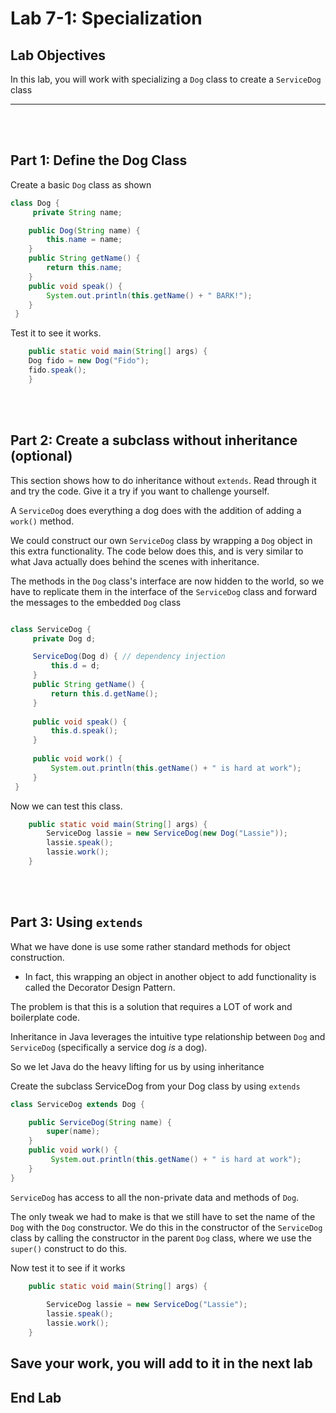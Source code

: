 # Lab 7-1: Specialization 



## Lab Objectives

In this lab, you will work with specializing a `Dog` class to create a `ServiceDog` class

---
<br/>
<br/>

## Part 1: Define the Dog Class

Create a basic `Dog` class as shown

```java
class Dog {
	 private String name;

	public Dog(String name) {
		this.name = name;
	}
	public String getName() {
		return this.name;
	}
	public void speak() {
		System.out.println(this.getName() + " BARK!");
	}
 }
```

Test it to see it works.

```java
	public static void main(String[] args) {
	Dog fido = new Dog("Fido");
	fido.speak();
	}
```
<br/>
<br/>

## Part 2: Create a subclass without inheritance (optional)

This section shows how to do inheritance without `extends`. Read through it and try the code. Give it a try if you want to challenge yourself.

A `ServiceDog` does everything a dog does with the addition of adding a `work()` method.

We could construct our own `ServiceDog` class by wrapping a `Dog` object in this extra functionality. The code below does this, and is very similar to what Java actually does behind the scenes with inheritance.

The methods in the `Dog` class's interface are now hidden to the world, so we have to replicate them in the interface of the `ServiceDog` class and forward the messages to the embedded `Dog` class

```java 

class ServiceDog {
	 private Dog d;

	 ServiceDog(Dog d) { // dependency injection
		 this.d = d;
	 }
	 public String getName() {
		 return this.d.getName();
	 }
	 
	 public void speak() {
		 this.d.speak();
     } 
     	 
	 public void work() {
		 System.out.println(this.getName() + " is hard at work");
	 }
 }
```

Now we can test this class.

```java
	public static void main(String[] args) {
		ServiceDog lassie = new ServiceDog(new Dog("Lassie"));
		lassie.speak();
		lassie.work();
	}
```
<br/>
<br/>

## Part 3: Using `extends`

What we have done is use some rather standard methods for object construction. 
- In fact, this wrapping an object in another object to add functionality is called the Decorator Design Pattern.

The problem is that this is a solution that requires a LOT of work and boilerplate code.

Inheritance in Java leverages the intuitive type relationship between `Dog` and `ServiceDog` (specifically a service dog _is_ a dog).

So we let Java do the heavy lifting for us by using inheritance

Create the subclass ServiceDog from your Dog class by using `extends`

```java
class ServiceDog extends Dog {

	public ServiceDog(String name) {
		super(name);
	}
	public void work() {
		 System.out.println(this.getName() + " is hard at work");
	}
}
```

`ServiceDog` has access to all the non-private data and methods of `Dog`.

The only tweak we had to make is that we still have to set the name of the `Dog` with the `Dog` constructor. We do this in the constructor of the `ServiceDog` class by calling the constructor in the parent `Dog` class, where we use the `super()` construct to do this.

Now test it to see if it works

```java
	public static void main(String[] args) {
		
		ServiceDog lassie = new ServiceDog("Lassie");
		lassie.speak();
		lassie.work();
	}
```
**Save your work, you will add to it in the next lab**
---

## End Lab
